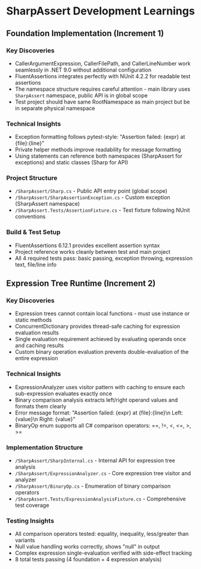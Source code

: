 # SharpAssert Development Learnings

## Foundation Implementation (Increment 1)

### Key Discoveries
- CallerArgumentExpression, CallerFilePath, and CallerLineNumber work seamlessly in .NET 9.0 without additional configuration
- FluentAssertions integrates perfectly with NUnit 4.2.2 for readable test assertions
- The namespace structure requires careful attention - main library uses `SharpAssert` namespace, public API is in global scope
- Test project should have same RootNamespace as main project but be in separate physical namespace

### Technical Insights
- Exception formatting follows pytest-style: "Assertion failed: {expr} at {file}:{line}"
- Private helper methods improve readability for message formatting
- Using statements can reference both namespaces (SharpAssert for exceptions) and static classes (Sharp for API)

### Project Structure
- `/SharpAssert/Sharp.cs` - Public API entry point (global scope)
- `/SharpAssert/SharpAssertionException.cs` - Custom exception (SharpAssert namespace)
- `/SharpAssert.Tests/AssertionFixture.cs` - Test fixture following NUnit conventions

### Build & Test Setup
- FluentAssertions 6.12.1 provides excellent assertion syntax
- Project reference works cleanly between test and main project
- All 4 required tests pass: basic passing, exception throwing, expression text, file/line info

## Expression Tree Runtime (Increment 2)

### Key Discoveries
- Expression trees cannot contain local functions - must use instance or static methods
- ConcurrentDictionary provides thread-safe caching for expression evaluation results
- Single evaluation requirement achieved by evaluating operands once and caching results
- Custom binary operation evaluation prevents double-evaluation of the entire expression

### Technical Insights
- ExpressionAnalyzer uses visitor pattern with caching to ensure each sub-expression evaluates exactly once
- Binary comparison analysis extracts left/right operand values and formats them clearly
- Error message format: "Assertion failed: {expr} at {file}:{line}\n  Left: {value}\n  Right: {value}"
- BinaryOp enum supports all C# comparison operators: ==, !=, <, <=, >, >=

### Implementation Structure
- `/SharpAssert/SharpInternal.cs` - Internal API for expression tree analysis
- `/SharpAssert/ExpressionAnalyzer.cs` - Core expression tree visitor and analyzer
- `/SharpAssert/BinaryOp.cs` - Enumeration of binary comparison operators
- `/SharpAssert.Tests/ExpressionAnalysisFixture.cs` - Comprehensive test coverage

### Testing Insights
- All comparison operators tested: equality, inequality, less/greater than variants
- Null value handling works correctly, shows "null" in output
- Complex expression single-evaluation verified with side-effect tracking
- 8 total tests passing (4 foundation + 4 expression analysis)
